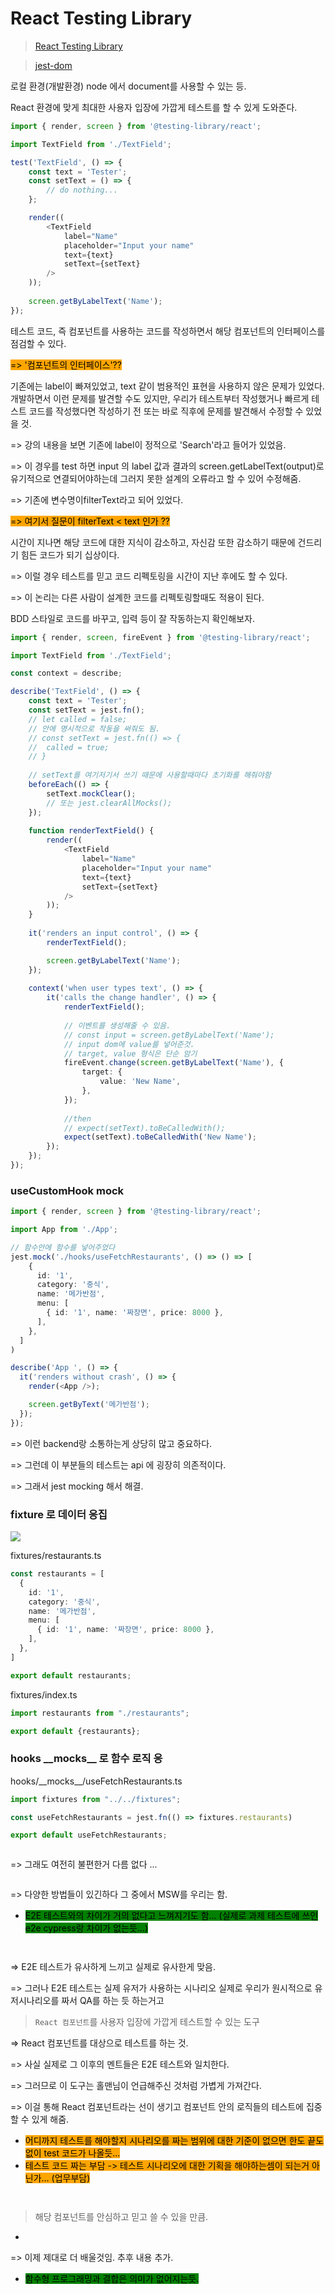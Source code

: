 # React Testing Library

> [React Testing Library](https://github.com/testing-library/react-testing-library)

> [jest-dom](https://github.com/testing-library/jest-dom)

로컬 환경(개발환경) node 에서 document를 사용할 수 있는 등.&#x20;

React 환경에 맞게 최대한 사용자 입장에 가깝게 테스트를 할 수 있게 도와준다.



```typescript
import { render, screen } from '@testing-library/react';

import TextField from './TextField';

test('TextField', () => {	
	const text = 'Tester';
	const setText = () => {
		// do nothing...
	};

	render((	
		<TextField
			label="Name"
			placeholder="Input your name"
			text={text}
			setText={setText}		
		/>
	));
	
	screen.getByLabelText('Name');
});
```

테스트 코드, 즉 컴포넌트를 사용하는 코드를 작성하면서 해당 컴포넌트의 인터페이스를 점검할 수 있다.&#x20;

<mark style="background-color:orange;">=> '컴포넌트의 인터페이스'??</mark>

기존에는 label이 빠져있었고, text 같이 범용적인 표현을 사용하지 않은 문제가 있었다. 개발하면서 이런 문제를 발견할 수도 있지만, 우리가 테스트부터 작성했거나 빠르게 테스트 코드를 작성했다면 작성하기 전 또는 바로 직후에 문제를 발견해서 수정할 수 있었을 것.&#x20;

\=> 강의 내용을 보면 기존에 label이 정적으로 'Search'라고 들어가 있었음.

\=> 이 경우를 test 하면 input 의 label 값과 결과의 screen.getLabelText(output)로 유기적으로 연결되어야하는데 그러지 못한 설계의 오류라고 할 수 있어 수정해줌.

\=> 기존에 변수명이filterText라고 되어 있었다.

<mark style="background-color:orange;">=> 여기서 질문이 filterText < text 인가 ??</mark>

시간이 지나면 해당 코드에 대한 지식이 감소하고, 자신감 또한 감소하기 때문에 건드리기 힘든 코드가 되기 십상이다.

\=> 이럴 경우 테스트를 믿고 코드 리펙토링을 시간이 지난 후에도 할 수 있다.

\=> 이 논리는 다른 사람이 설계한 코드를 리펙토링할때도 적용이 된다.



BDD 스타일로 코드를 바꾸고, 입력 등이 잘 작동하는지 확인해보자.

```typescript
import { render, screen, fireEvent } from '@testing-library/react';

import TextField from './TextField';

const context = describe;

describe('TextField', () => {
	const text = 'Tester';
	const setText = jest.fn();
	// let called = false;
	// 안에 명시적으로 작동을 써줘도 됨.
	// const setText = jest.fn(() => {
	//  called = true;
	// }
	
	// setText를 여기저기서 쓰기 때문에 사용할때마다 초기화를 해줘야함
	beforeEach(() => {
		setText.mockClear();
		// 또는 jest.clearAllMocks();	
	});
	
	function renderTextField() {
		render((
			<TextField
				label="Name"
				placeholder="Input your name"
				text={text}
				setText={setText}
			/>
		));
	}
	
	it('renders an input control', () => {
		renderTextField();

		screen.getByLabelText('Name');
	});
	
	context('when user types text', () => {	
		it('calls the change handler', () => {
			renderTextField();
			
			// 이벤트를 생성해줄 수 있음.
			// const input = screen.getByLabelText('Name');
			// input dom에 value를 넣어준것.
			// target, value 형식은 단순 암기
			fireEvent.change(screen.getByLabelText('Name'), {
				target: {
					value: 'New Name',
				},
			});
			
			//then			
			// expect(setText).toBeCalledWith();
			expect(setText).toBeCalledWith('New Name');
		});
	});
});
```

### useCustomHook mock

```typescript
import { render, screen } from '@testing-library/react';

import App from './App';

// 함수안에 함수를 넣어주었다
jest.mock('./hooks/useFetchRestaurants', () => () => [
    {
      id: '1',
      category: '중식',
      name: '메가반점',
      menu: [
        { id: '1', name: '짜장면', price: 8000 },
      ],
    },
  ]
)

describe('App ', () => {
  it('renders without crash', () => {
    render(<App />);

    screen.getByText('메가반점');
  });
});
```

\=> 이런 backend랑 소통하는게 상당히 많고 중요하다.

\=> 그런데 이 부분들의 테스트는 api 에 굉장히 의존적이다.

\=> 그래서  jest mocking 해서 해결.



### fixture 로 데이터 응집

![](<../.gitbook/assets/image (2) (3).png>)

fixtures/restaurants.ts

```typescript
const restaurants = [
  {
    id: '1',
    category: '중식',
    name: '메가반점',
    menu: [
      { id: '1', name: '짜장면', price: 8000 },
    ],
  },
]

export default restaurants;
```

fixtures/index.ts

```typescript
import restaurants from "./restaurants";

export default {restaurants};
```



### hooks \_\_mocks\_\_ 로 함수 로직 응

hooks/\_\_mocks\_\_/useFetchRestaurants.ts

```typescript
import fixtures from "../../fixtures";

const useFetchRestaurants = jest.fn(() => fixtures.restaurants)

export default useFetchRestaurants;
```

<figure><img src="../.gitbook/assets/image (4) (3).png" alt=""><figcaption></figcaption></figure>

\=> 그래도 여전히 불편한거 다름 없다 ...

<figure><img src="../.gitbook/assets/image (13).png" alt=""><figcaption></figcaption></figure>

\=> 다양한 방법들이 있긴하다 그 중에서 MSW를 우리는 함.



* <mark style="background-color:green;">E2E 테스트와의 차이가 거의 없다고 느껴지기도 함... (실제로 과제 테스트에 쓰인 e2e cypress랑 차이가 없는듯...)</mark>

<figure><img src="../.gitbook/assets/image (1) (2).png" alt=""><figcaption></figcaption></figure>

<figure><img src="../.gitbook/assets/image (7).png" alt=""><figcaption></figcaption></figure>

\=> E2E 테스트가 유사하게 느끼고 실제로 유사한게 맞음.

\=> 그러나 E2E 테스트는 실제 유저가 사용하는 시나리오 실제로 우리가 원시적으로 유저시나리오를 짜서 QA를 하는 듯 하는거고

> `React 컴포넌트`를 사용자 입장에 가깝게 테스트할 수 있는 도구

\=> React 컴포넌트를 대상으로 테스트를 하는 것.

\=> 사실 실제로 그 이후의 멘트들은 E2E 테스트와 일치한다.

\=> 그러므로 이 도구는 홀맨님이 언급해주신 것처럼 가볍게 가져간다.

\=> 이걸 통해 React 컴포넌트라는 선이 생기고 컴포넌트 안의 로직들의 테스트에 집중할 수 있게 해줌.



* <mark style="background-color:orange;">어디까지 테스트를 해야할지 시나리오를 짜는 범위에 대한 기준이 없으면 한도 끝도 없이 test 코드가 나올듯...</mark>
* <mark style="background-color:orange;">테스트 코드 짜는 부담 -> 테스트 시나리오에 대한 기획을 해야하는셈이 되는거 아닌가... (업무부담)</mark>

<figure><img src="../.gitbook/assets/image (2).png" alt=""><figcaption></figcaption></figure>

<figure><img src="../.gitbook/assets/image (12).png" alt=""><figcaption></figcaption></figure>

> 해당 컴포넌트를 안심하고 믿고 쓸 수 있을 만큼.

*

\=> 이제 제대로 더 배울것임. 추후 내용 추가.

* <mark style="background-color:green;">함수형 프로그래밍과 결합은 의미가 없어지는듯.</mark>

<mark style="background-color:orange;"></mark>







